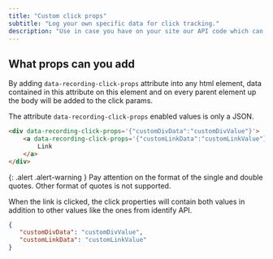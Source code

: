 ```yaml
---
title: "Custom click props"
subtitle: "Log your own specific data for click tracking."
description: "Use in case you have on your site our API code which can record visitors."
---
```


## What props can you add

By adding `data-recording-click-props` attribute into any html element, data contained in this attribute on this element and on every parent element up the body will be added to the click params.

The attribute `data-recording-click-props` enabled values is only a JSON.

```html
<div data-recording-click-props='{"customDivData":"customDivValue"}'>
    <a data-recording-click-props='{"customLinkData":"customLinkValue"}'>
        Link
    </a>
</div>
```

{: .alert .alert-warning }
Pay attention on the format of the single and double quotes. Other format of quotes is not supported.

When the link is clicked, the click properties will contain both values in addition to other values like the ones from identify API.

```json
{
   "customDivData": "customDivValue",
   "customLinkData": "customLinkValue"
}
```
